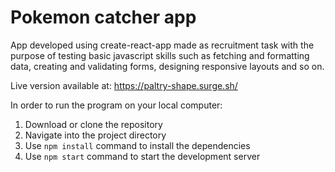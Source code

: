 # Pokemon catcher app

App developed using create-react-app made as recruitment task with the purpose of testing basic javascript skills such as fetching and formatting data, creating and validating forms, designing responsive layouts and so on.

Live version available at:
https://paltry-shape.surge.sh/

In order to run the program on your local computer:

1. Download or clone the repository
2. Navigate into the project directory
3. Use `npm install` command to install the dependencies
4. Use `npm start` command to start the development server
